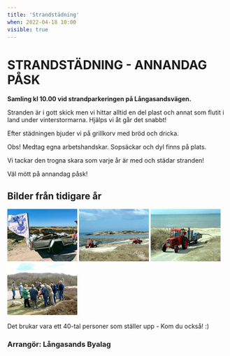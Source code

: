 ```yaml
---
title: 'Strandstädning'
when: 2022-04-18 10:00
visible: true
---
```



# STRANDSTÄDNING - ANNANDAG PÅSK

**Samling kl 10.00 vid strandparkeringen på Långasandsvägen.**    

Stranden är i gott skick men vi hittar alltid en del plast och annat som flutit i land under vinterstormarna. Hjälps vi åt går det snabbt! 

Efter städningen bjuder vi på grillkorv med bröd och dricka. 

Obs! Medtag egna arbetshandskar. Sopsäckar och dyl finns på plats. 

Vi tackar den trogna skara som varje år är med och städar stranden!

Väl mött på annandag påsk! 

## Bilder från tidigare år

<img width="160" alt="strandstadning" src="/assets/images/strandstadning.jpg" />
<img width="160" height="120" alt="040424-01" src="/assets/images/040424-01.jpg" />
<img width="160" height="120" alt="040424-02" src="/assets/images/040424-02.jpg" />
<img width="160" height="120" alt="040424-03" src="/assets/images/040424-03.jpg" />

Det brukar vara ett 40-tal personer som ställer upp - Kom du också! :)

### Arrangör: Långasands Byalag
